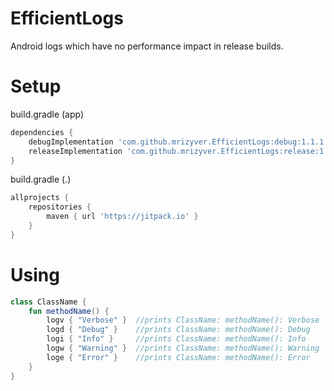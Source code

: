# EfficientLogs

Android logs which have no performance impact in release builds.

# Setup

build.gradle (app)

```groovy
dependencies {
    debugImplementation 'com.github.mrizyver.EfficientLogs:debug:1.1.1'
    releaseImplementation 'com.github.mrizyver.EfficientLogs:release:1.1.1'
}
```

build.gradle (.)

```groovy
allprojects {
    repositories {
        maven { url 'https://jitpack.io' }
    }
}
```

# Using

```kotlin
class ClassName {
    fun methodName() {
        logv { "Verbose" }  //prints ClassName: methodName(): Verbose
        logd { "Debug" }    //prints ClassName: methodName(): Debug
        logi { "Info" }     //prints ClassName: methodName(): Info
        logw { "Warning" }  //prints ClassName: methodName(): Warning
        loge { "Error" }    //prints ClassName: methodName(): Error
    }
}
```

